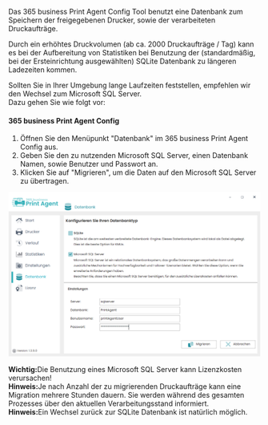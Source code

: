 Das 365 business Print Agent Config Tool benutzt eine Datenbank zum Speichern der freigegebenen Drucker, sowie der verarbeiteten Druckaufträge.

Durch ein erhöhtes Druckvolumen (ab ca. 2000 Druckaufträge / Tag) kann es bei der Aufbereitung von Statistiken bei Benutzung der (standardmäßig, bei der Ersteinrichtung ausgewählten) SQLite Datenbank zu längeren Ladezeiten kommen.

Sollten Sie in Ihrer Umgebung lange Laufzeiten feststellen, empfehlen wir den Wechsel zum Microsoft SQL Server.
<br/>Dazu gehen Sie wie folgt vor:

#### 365 business Print Agent Config 
1. Öffnen Sie den Menüpunkt "Datenbank" im 365 business Print Agent Config aus.
2. Geben Sie den zu nutzenden Microsoft SQL Server, einen Datenbank Namen, sowie Benutzer und Passwort an.
3. Klicken Sie auf "Migrieren", um die Daten auf den Microsoft SQL Server zu übertragen.

![Datenbank](/assets/images/365-business-print-agent/config-tool/Database_SQL.PNG)

<div class="alert alert-notice">
    <i class="fa-solid fa-notes"></i> <strong>Wichtig:</strong>Die Benutzung eines Microsoft SQL Server kann Lizenzkosten verursachen! 
</div>

<div class="alert alert-info">
    <i class="fa-solid fa-lightbulb"></i> <strong>Hinweis:</strong>Je nach Anzahl der zu migrierenden Druckaufträge kann eine Migration mehrere Stunden dauern. Sie werden während des gesamten Prozesses über den aktuellen Verarbeitungsstand informiert.
</div>

<div class="alert alert-info">
    <i class="fa-solid fa-lightbulb"></i> <strong>Hinweis:</strong>Ein Wechsel zurück zur SQLite Datenbank ist natürlich möglich.
</div>



